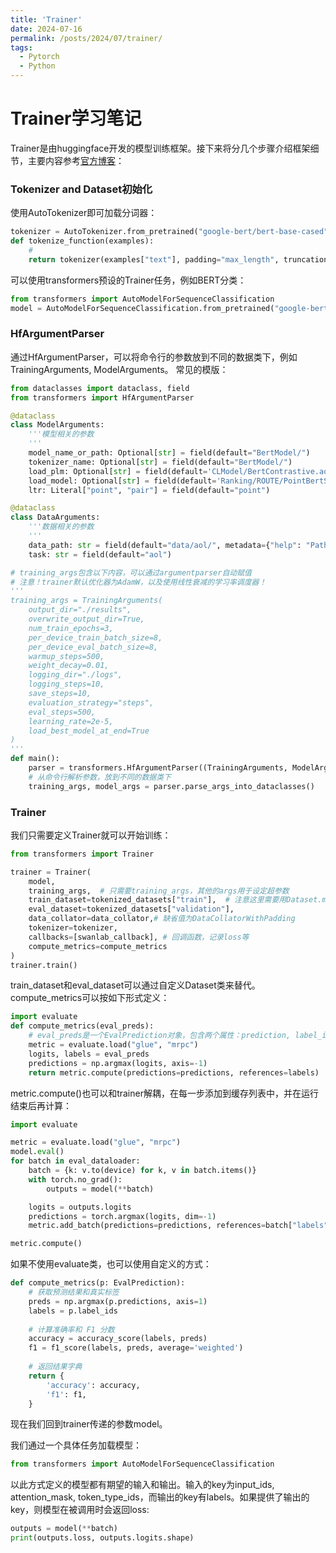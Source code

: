```yaml
---
title: 'Trainer'
date: 2024-07-16
permalink: /posts/2024/07/trainer/
tags:
  - Pytorch
  - Python
---
```


# Trainer学习笔记

Trainer是由huggingface开发的模型训练框架。接下来将分几个步骤介绍框架细节，主要内容参考[官方博客](https://huggingface.co/learn/nlp-course/zh-CN/chapter0/1?fw=pt)：

### Tokenizer and Dataset初始化
使用AutoTokenizer即可加载分词器：
```python
tokenizer = AutoTokenizer.from_pretrained("google-bert/bert-base-cased")	# 可以换成本地的地址
def tokenize_function(examples):
    #  
    return tokenizer(examples["text"], padding="max_length", truncation=True, max_length=512)	# 转换为input_ids和attention_mask
```
可以使用transformers预设的Trainer任务，例如BERT分类：
```python
from transformers import AutoModelForSequenceClassification
model = AutoModelForSequenceClassification.from_pretrained("google-bert/bert-base-cased", num_labels=5)
```
### HfArgumentParser
通过HfArgumentParser，可以将命令行的参数放到不同的数据类下，例如TrainingArguments, ModelArguments。
常见的模版：
```python
from dataclasses import dataclass, field
from transformers import HfArgumentParser

@dataclass
class ModelArguments:
    '''模型相关的参数
    '''
    model_name_or_path: Optional[str] = field(default="BertModel/")
    tokenizer_name: Optional[str] = field(default="BertModel/")
    load_plm: Optional[str] = field(default='CLModel/BertContrastive.aol')
    load_model: Optional[str] = field(default='Ranking/ROUTE/PointBertSessionSearch.aol')
    ltr: Literal["point", "pair"] = field(default="point")

@dataclass
class DataArguments:
    '''数据相关的参数
    '''
    data_path: str = field(default="data/aol/", metadata={"help": "Path to the data."})
    task: str = field(default="aol")

# training_args包含以下内容，可以通过argumentparser自动赋值
# 注意！trainer默认优化器为AdamW，以及使用线性衰减的学习率调度器！
'''
training_args = TrainingArguments(
    output_dir="./results",
    overwrite_output_dir=True,
    num_train_epochs=3,
    per_device_train_batch_size=8,
    per_device_eval_batch_size=8,
    warmup_steps=500,
    weight_decay=0.01,
    logging_dir="./logs",
    logging_steps=10,
    save_steps=10,
    evaluation_strategy="steps",
    eval_steps=500,
    learning_rate=2e-5,
    load_best_model_at_end=True
)
'''
def main():
    parser = transformers.HfArgumentParser((TrainingArguments, ModelArguments))
    # 从命令行解析参数，放到不同的数据类下
    training_args, model_args = parser.parse_args_into_dataclasses()
```

### Trainer
我们只需要定义Trainer就可以开始训练：
```python
from transformers import Trainer

trainer = Trainer(
    model,
    training_args,	# 只需要training_args，其他的args用于设定超参数
    train_dataset=tokenized_datasets["train"],	# 注意这里需要用Dataset.map方法预处理，例如通过tokenize_function将文本转换为input_ids等等
    eval_dataset=tokenized_datasets["validation"],
    data_collator=data_collator,# 缺省值为DataCollatorWithPadding
    tokenizer=tokenizer,
    callbacks=[swanlab_callback], # 回调函数，记录loss等
    compute_metrics=compute_metrics
)
trainer.train()
```
train_dataset和eval_dataset可以通过自定义Dataset类来替代。
compute_metrics可以按如下形式定义：
```python
import evaluate
def compute_metrics(eval_preds):
    # eval_preds是一个EvalPrediction对象，包含两个属性：prediction, label_ids
    metric = evaluate.load("glue", "mrpc")
    logits, labels = eval_preds
    predictions = np.argmax(logits, axis=-1)
    return metric.compute(predictions=predictions, references=labels)	# 返回accuracy & f1
```
metric.compute()也可以和trainer解耦，在每一步添加到缓存列表中，并在运行结束后再计算：
```python
import evaluate

metric = evaluate.load("glue", "mrpc")
model.eval()
for batch in eval_dataloader:
    batch = {k: v.to(device) for k, v in batch.items()}
    with torch.no_grad():
        outputs = model(**batch)

    logits = outputs.logits
    predictions = torch.argmax(logits, dim=-1)
    metric.add_batch(predictions=predictions, references=batch["labels"])

metric.compute()
```
如果不使用evaluate类，也可以使用自定义的方式：
```python
def compute_metrics(p: EvalPrediction):
    # 获取预测结果和真实标签
    preds = np.argmax(p.predictions, axis=1)
    labels = p.label_ids
    
    # 计算准确率和 F1 分数
    accuracy = accuracy_score(labels, preds)
    f1 = f1_score(labels, preds, average='weighted')
    
    # 返回结果字典
    return {
        'accuracy': accuracy,
        'f1': f1,
    }
```
现在我们回到trainer传递的参数model。

我们通过一个具体任务加载模型：
```python
from transformers import AutoModelForSequenceClassification
```
以此方式定义的模型都有期望的输入和输出。输入的key为input_ids, attention_mask, token_type_ids，而输出的key有labels。如果提供了输出的key，则模型在被调用时会返回loss:
```python
outputs = model(**batch)
print(outputs.loss, outputs.logits.shape)
```










